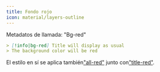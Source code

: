 ```yaml
---
title: Fondo rojo
icon: material/layers-outline
---
```


Metadatos de llamada: "Bg-red"

```md
> [!info|bg-red] Title will display as usual
> The background color will be red
```

El estilo en sí se aplica también["all-red"](../combined-styling/page-3.md)
junto con["title-red"](../title-styling/page-3.md).
